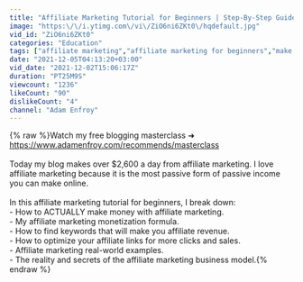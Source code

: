 ```yaml
---
title: "Affiliate Marketing Tutorial for Beginners | Step-By-Step Guide to ACTUALLY Make Money in 2022"
image: "https:\/\/i.ytimg.com\/vi\/ZiO6ni6ZKt0\/hqdefault.jpg"
vid_id: "ZiO6ni6ZKt0"
categories: "Education"
tags: ["affiliate marketing","affiliate marketing for beginners","make money online"]
date: "2021-12-05T04:13:20+03:00"
vid_date: "2021-12-02T15:06:17Z"
duration: "PT25M9S"
viewcount: "1236"
likeCount: "90"
dislikeCount: "4"
channel: "Adam Enfroy"
---
```

{% raw %}Watch my free blogging masterclass ➜ <a rel="nofollow" target="blank" href="https://www.adamenfroy.com/recommends/masterclass">https://www.adamenfroy.com/recommends/masterclass</a><br /><br />Today my blog makes over $2,600 a day from affiliate marketing. I love affiliate marketing because it is the most passive form of passive income you can make online. <br /><br />In this affiliate marketing tutorial for beginners, I break down:<br />- How to ACTUALLY make money with affiliate marketing.<br />- My affiliate marketing monetization formula.<br />- How to find keywords that will make you affiliate revenue.<br />- How to optimize your affiliate links for more clicks and sales. <br />- Affiliate marketing real-world examples.<br />- The reality and secrets of the affiliate marketing business model.{% endraw %}
